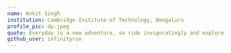```yaml
---
name: Ankit Singh
institution: Cambridge Institute of Technology, Bengaluru
profile_pic: dp.jpeg
quote: Everyday is a new adventure, so ride invigoratingly and explore the hidden territory.
github_user: infinityrun
---
```

